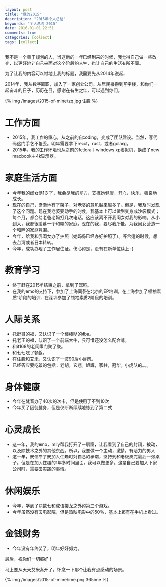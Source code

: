 ```yaml
---
layout: post
title: "我的2015"
description: "2015年个人总结"
keywords: "个人总结 2015"
date: 2016-01-01 22:51
comments: true
categories: [collect]
tags: [collect]
---
```

我不是一个善于规划的人，当这新的一年已经到来的时候，我觉得自己做一些改变，以更好地让自己来面对这个阶段的人生，也让自己的生活有所不同。

<!-- more -->

为了让我的内容可以衬地上我的标题，我需要先从2014年说起。

2014年，我从数字离职，加入了一家创业公司。从居民楼搬到写字楼，和你们一起奋斗的日子，历历在目，感谢在有生之年，可以遇到你们。

{% img /images/2015-of-mine/zq.jpg 住趣 %}


# 工作方面 #

* 2015年，我工作的重心，从之前的自coding，变成了团队建设。当然，写代码这门手艺不能丢。明年需要拿下react，rust，或者golang。
* 2015年，我的工作环境也从之前的fedora＋windows xp虚拟机，换成了new macbook＋4k显示器。


# 家庭生活方面 #

* 今年我的闺女满1岁了，我会尽我的能力，支撑她健康，开心，快乐，善良地成长。
* 现在的自己，渐渐地有了架子，对老婆的意见越来越多了。但是，我及时发现了这个问题。现在我老婆要动手的时候，我基本上可以做到变身成沙袋模式；每个月，都会给老爸老妈打几次电话。这应该离不开我闺女对我的影响。从小到大，我都很羡慕一个和睦的家庭。现在的我，要尽我所能，为我闺女营造一个和睦的家庭氛围。
* 今年，给我和我闺女办了护照（她妈妈已经办好护照了）。等合适的时候，想去台湾或者日本转转。
* 今年，成功办理了工作居住证。伤心的是，没有在新单位续上 :(

# 教育学习 #

* 终于赶在2015年结束之前，拿到了驾照。
* 在我的emo的支持下，参加了上海同泰在北京的EP培训，在上海参加了领袖素质1阶段的培训，在深圳参加了领袖素质2阶段的培训。


# 人际关系 #

* 托挺哥的福，又认识了一个棒棒哒的dba。
* 托老王的福，认识了一个前端大牛，只可惜还没怎么配合呢。
* 和it168的老同事门聚了聚。
* 和七七吃了顿饭。
* 在住趣和艾米，又认识了一波90后小鲜肉。
* 已经答应要吃饭的包括：老胡，玄悲，旭辉，家柱，冠华，小虎队的。。。


# 身体健康 #

* 今年在梵音办了40次的次卡，但是使用了不到10次
* 今年买了囚徒健身，但是仅断断续续地练到了第二式

# 心灵成长 #

* 这一年，我的emo，mily帮我打开了一扇窗，让我看到了自己的封闭，被动，以及除技术之外的其他东西。所以，我要做一个主动，激情，有活力的男人
* 这一年，我信守了我加入住趣时对自己的承诺，坚持到和老板卖完最后一张桌子。但是在加入住趣的1年多时间里面，我可以做更多。这是自己要加入下家公司时，需要去实践的事情。

# 休闲娱乐 #

* 今年，学到了除数七和成语接龙之外的第三个游戏。
* 今年虽然没有去电影院，但是热映电影中的50%，基本上都有在手机上看过。


# 金钱财务 #

* 今年没有年终奖了，明年好好努力。


最后，祝你们一切都好！

马上要从天天艾米离开了，怀念一下那个让我有点感动的场景。

{% img /images/2015-of-mine/ime.png 365ime %}

